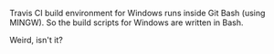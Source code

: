 Travis CI build environment for Windows runs inside Git Bash (using MINGW). So the build scripts for Windows are written in Bash.

Weird, isn't it?
